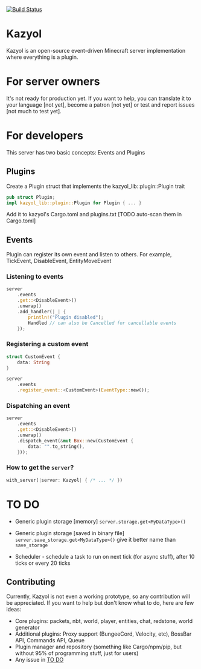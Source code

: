 [![Build Status](https://travis-ci.org/Iaiao/Kazyol.svg?branch=main)](https://travis-ci.org/Iaiao/Kazyol)
# Kazyol
Kazyol is an open-source event-driven Minecraft server implementation where everything is a plugin.

# For server owners
It's not ready for production yet. If you want to help, you can translate it to your language [not yet],
become a patron [not yet] or test and report issues [not much to test yet].

# For developers
This server has two basic concepts: Events and Plugins
## Plugins
Create a Plugin struct that implements the kazyol_lib::plugin::Plugin trait
```rust
pub struct Plugin;
impl kazyol_lib::plugin::Plugin for Plugin { ... }
```
Add it to kazyol's Cargo.toml and plugins.txt [TODO auto-scan them in Cargo.toml]

## Events
Plugin can register its own event and listen to others. For example, TickEvent, DisableEvent, EntityMoveEvent
### Listening to events
```rust
server
    .events
    .get::<DisableEvent>()
    .unwrap()
    .add_handler(|_| {
        println!("Plugin disabled");
        Handled // can also be Cancelled for cancellable events
    });
```
### Registering a custom event
```rust
struct CustomEvent {
    data: String
}

server
    .events
    .register_event::<CustomEvent>(EventType::new());
```
### Dispatching an event
```rust
server
    .events
    .get::<DisableEvent>()
    .unwrap()
    .dispatch_event(&mut Box::new(CustomEvent {
        data: "".to_string(),
    }));
```
### How to get the `server`?
```rust
with_server(|server: Kazyol| { /* ... */ })
```

# TO DO
- Generic plugin storage [memory]
`server.storage.get<MyDataType>()`
  
- Generic plugin storage [saved in binary file]
  `server.save_storage.get<MyDataType>()` give it better name than `save_storage`
  
- Scheduler - schedule a task to run on next tick (for async stuff), after 10 ticks or every 20 ticks

## Contributing
Currently, Kazyol is not even a working prototype, so any contribution will be appreciated.
If you want to help but don't know what to do, here are few ideas:
- Core plugins: packets, nbt, world, player, entities, chat, redstone, world generator
- Additional plugins: Proxy support (BungeeCord, Velocity, etc), BossBar API, Commands API, Queue
- Plugin manager and repository (something like Cargo/npm/pip, but without 95% of programming stuff, just for users)
- Any issue in [TO DO](https://github.com/Iaiao/Kazyol/projects/1)
